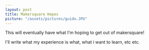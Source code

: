 ```yaml
---
layout: post
title: Makersquare Hopes
picture: "/assets/pictures/guido.JPG"
---
```


This will eventually have what I'm hoping to get out of makersquare!

I'll write what my experience is what, what i want to learn, etc etc.
